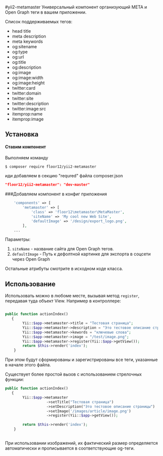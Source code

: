 #yii2-metamaster
Универсальный компонент организующий META и Open Graph теги в вашем приложении.

Список поддерживаемых тегов:
- head title
- meta description
- meta keywords
- og:sitename
- og:type
- og:url
- og:title
- og:description
- og:image
- og:image:width
- og:image:height
- twitter:card
- twitter:domain
- twitter:site
- twitter:description
- twitter:image:src
- itemprop:name
- itemprop:image

Установка
------------

#### Ставим компонент

Выполняем команду
```bash
$ composer require floor12/yii2-metamaster
```

иди добавляем в секцию "requred" файла composer.json
```json
"floor12/yii2-metamaster": "dev-master"
```


###Добавляем компонент в конфиг приложения
```php  
    'components' => [
        'metamaster' => [
            'class' => 'floor12\metamaster\MetaMaster',
            'siteName' => 'My cool new Web Site',
            'defaultImage' => '/design/export_logo.png',
        ],
    ...
```

Параметры:

1. `siteName` - название сайта для Open Graph тегов.
2. `defaultImage` - Путь к дефолтной картинке для экспорта в соцсети через Open Graph

Остальные атрибуты смотрите в исходном коде класса.


Использование
------------
Использовать можно в любоме месте, вызывая метод `register`, передавая туда объект View. Например в контроллере:
```php

public function actionIndex()
   {
        Yii::$app->metamaster->title = "Тестовая страница";
        Yii::$app->metamaster->description = "Это тестовое описание страницы";
        Yii::$app->metamaster->kewords = "ключевые слова";
        Yii::$app->metamaster->image = "/test/image.png";
        Yii::$app->metamaster->register(Yii::$app->getView());
        return $this->render('index');
    }
```
При этом будут сформированы и зарегистрированы все теги, указанные в начале этого файла.

Существует более простой вызов с использованием стрелочных функции:
```php
public function actionIndex()
   {
        Yii::$app->metamaster
                   ->setTitle("Тестовая страница")
                   ->setDescription("Это тестовое описание страницы")
                   ->setImage('/images/article/image.png')
                   ->register(Yii::$app->getView());
                   
        return $this->render('index');
    }
      
```

При использовании изображений, их фактический размер определяется автоматически и прописывается в соответствующие og-теги.